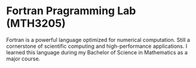 # Fortran Pragramming Lab (MTH3205)
Fortran is a powerful language optimized for numerical computation. Still a cornerstone of scientific computing and high-performance applications. I learned this language during my Bachelor of Science in Mathematics as a major course.
